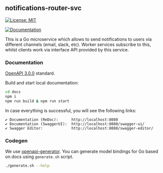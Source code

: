 ## notifications-router-svc

[![License: MIT](https://img.shields.io/badge/License-MIT-blue.svg)](https://opensource.org/licenses/MIT)

[![Documentation](https://img.shields.io/badge/GitHub%20Pages-222222?style=for-the-badge&logo=GitHub)]( https://apodeixis.github.io/notifications-router-svc)

This is a Go microservice which allows to send notifications to users via different channels (email, slack, etc).
Worker services subscribe to this, whilst clients work via interface API provided by this service.

### Documentation

[OpenAPI 3.0.0](https://spec.openapis.org/oas/v3.0.0) standard.

Build and start local documentation:

```bash
cd docs
npm i
npm run build & npm run start
```
In case everything is successful, you will see the following links:

    ✔ Documentation (ReDoc):      http://localhost:8080
    ✔ Documentation (SwaggerUI):  http://localhost:8080/swagger-ui/
    ✔ Swagger Editor:             http://localhost:8080/swagger-editor/

### Codegen

We use [openapi-generator](https://github.com/OpenAPITools/openapi-generator).
You can generate model bindings for Go based on docs using `generate.sh` script.

```bash
./generate.sh --help
```